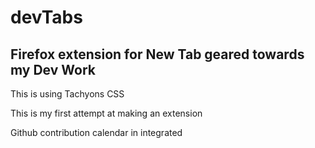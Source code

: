 # devTabs

## Firefox extension for New Tab geared towards my Dev Work

This is using Tachyons CSS

This is my first attempt at making an extension

Github contribution calendar in integrated
